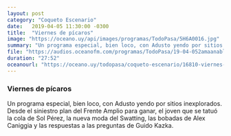 ```yaml
---
layout: post
category: "Coqueto Escenario"
date:   2019-04-05 11:30:00 -0300
title:  "Viernes de pícaros"
image: "https://oceano.uy/api/images/programas/TodoPasa/5H6A0016.jpg"
summary: "Un programa especial, bien loco, con Adusto yendo por sitios inexplorados. Desde el siniestro plan del Frente Amplio para ganar, el joven que se tatuó la cola de Sol Pérez, la nueva moda del Swatting, las bobadas de Alex Caniggia y las respuestas a las preguntas de Guido Kazka."
file: "https://audios.oceanofm.com/programas/TodoPasa/19-04-052amaanabloque5Coquetoescenario.mp3"
duration: "27:52"
oceanourl: "https://oceano.uy/todopasa/coqueto-escenario/16810-viernes-de-picaros"
---
```


### Viernes de pícaros

Un programa especial, bien loco, con Adusto yendo por sitios inexplorados. Desde el siniestro plan del Frente Amplio para ganar, el joven que se tatuó la cola de Sol Pérez, la nueva moda del Swatting, las bobadas de Alex Caniggia y las respuestas a las preguntas de Guido Kazka.
